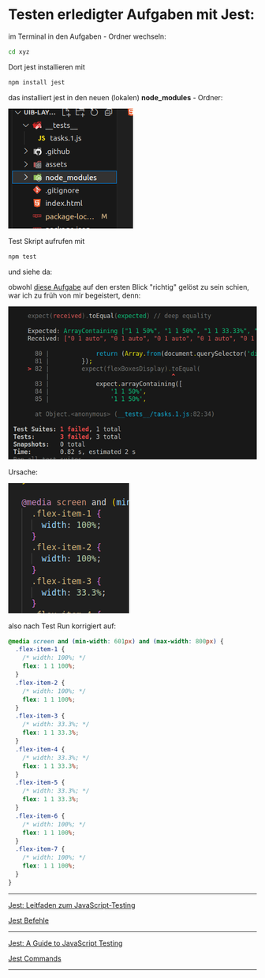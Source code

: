 # Testen erledigter Aufgaben mit Jest:

im Terminal in den Aufgaben - Ordner wechseln:

```bash
cd xyz
```

Dort jest installieren mit

```bash
npm install jest
```

das installiert jest in den neuen (lokalen) **node_modules** - Ordner:

![Alt text](image-1.png)

Test Skript aufrufen mit

```bash
npm test
```

und siehe da:

obwohl [diese Aufgabe](./jest-demo/index.html) auf den ersten Blick "richtig" gelöst zu sein schien, war ich zu früh von mir begeistert, denn:

![Alt text](./image.png)

Ursache:

![Alt text](image-2.png)

also nach Test Run korrigiert auf:

```css
@media screen and (min-width: 601px) and (max-width: 800px) {
  .flex-item-1 {
    /* width: 100%; */
    flex: 1 1 100%;
  }
  .flex-item-2 {
    /* width: 100%; */
    flex: 1 1 100%;
  }
  .flex-item-3 {
    /* width: 33.3%; */
    flex: 1 1 33.3%;
  }
  .flex-item-4 {
    /* width: 33.3%; */
    flex: 1 1 33.3%;
  }
  .flex-item-5 {
    /* width: 33.3%; */
    flex: 1 1 33.3%;
  }
  .flex-item-6 {
    /* width: 100%; */
    flex: 1 1 100%;
  }
  .flex-item-7 {
    /* width: 100%; */
    flex: 1 1 100%;
  }
}
```

---

[Jest: Leitfaden zum JavaScript-Testing](./jest_de.md)

[Jest Befehle](./jest-befehle.md)

---

[Jest: A Guide to JavaScript Testing](./jest.md)

[Jest Commands](./jest-commands.md)

---
